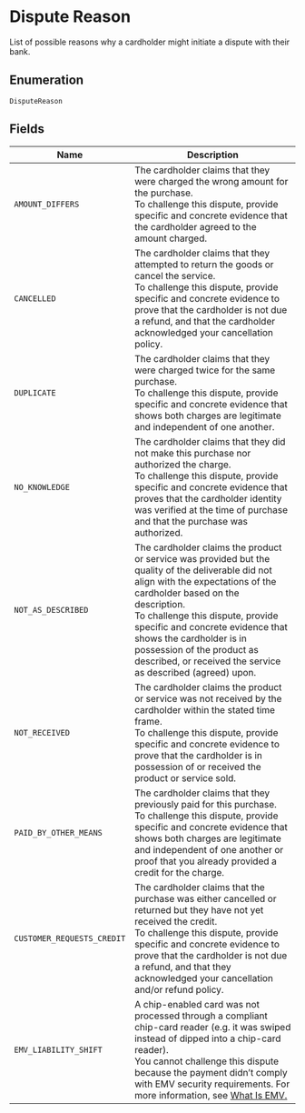 
# Dispute Reason

List of possible reasons why a cardholder might initiate a
dispute with their bank.

## Enumeration

`DisputeReason`

## Fields

| Name | Description |
|  --- | --- |
| `AMOUNT_DIFFERS` | The cardholder claims that they were charged the wrong amount for the purchase.<br>To challenge this dispute, provide specific and concrete evidence that the cardholder agreed to the amount charged. |
| `CANCELLED` | The cardholder claims that they attempted to return the goods or cancel the service.<br>To challenge this dispute, provide specific and concrete evidence to prove that the cardholder is not due a refund, and that the cardholder acknowledged your cancellation policy. |
| `DUPLICATE` | The cardholder claims that they were charged twice for the same purchase.<br>To challenge this dispute, provide specific and concrete evidence that shows both charges are legitimate and independent of one another. |
| `NO_KNOWLEDGE` | The cardholder claims that they did not make this purchase nor authorized the charge.<br>To challenge this dispute, provide specific and concrete evidence that proves that the cardholder identity was verified at the time of purchase and that the purchase was authorized. |
| `NOT_AS_DESCRIBED` | The cardholder claims the product or service was provided but the quality of the deliverable did not align with the expectations of the cardholder based on the description.<br>To challenge this dispute, provide specific and concrete evidence that shows the cardholder is in possession of the product as described, or received the service as described (agreed) upon. |
| `NOT_RECEIVED` | The cardholder claims the product or service was not received by the cardholder within the stated time frame.<br>To challenge this dispute, provide specific and concrete evidence to prove that the cardholder is in possession of or received the product or service sold. |
| `PAID_BY_OTHER_MEANS` | The cardholder claims that they previously paid for this purchase.<br>To challenge this dispute, provide specific and concrete evidence that shows both charges are legitimate and independent of one another or proof that you already provided a credit for the charge. |
| `CUSTOMER_REQUESTS_CREDIT` | The cardholder claims that the purchase was either cancelled or returned but they have not yet received the credit.<br>To challenge this dispute, provide specific and concrete evidence to prove that the cardholder is not due a refund, and that they acknowledged your cancellation and/or refund policy. |
| `EMV_LIABILITY_SHIFT` | A chip-enabled card was not processed through a compliant chip-card reader (e.g. it was swiped instead of dipped into a chip-card reader).<br>You cannot challenge this dispute because the payment didn’t comply with EMV security requirements. For more information, see [What Is EMV.](https://squareup.com/emv) |

